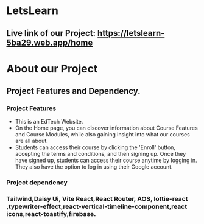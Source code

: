 # LetsLearn

## Live link of our Project: https://letslearn-5ba29.web.app/home

# About our Project

## Project Features and Dependency.

### Project Features

- This is an EdTech Website.
- On the Home page, you can discover information about Course Features and Course Modules, while also gaining insight into what our courses are all about.
- Students can access their course by clicking the 'Enroll' button, accepting the terms and conditions, and then signing up. Once they have signed up, students can access their course anytime by logging in. They also have the option to log in using their Google account.


###  Project dependency
### Tailwind,Daisy Ui, Vite React,React Router, AOS, lottie-react ,typewriter-effect,react-vertical-timeline-component,react icons,react-toastify,firebase.

